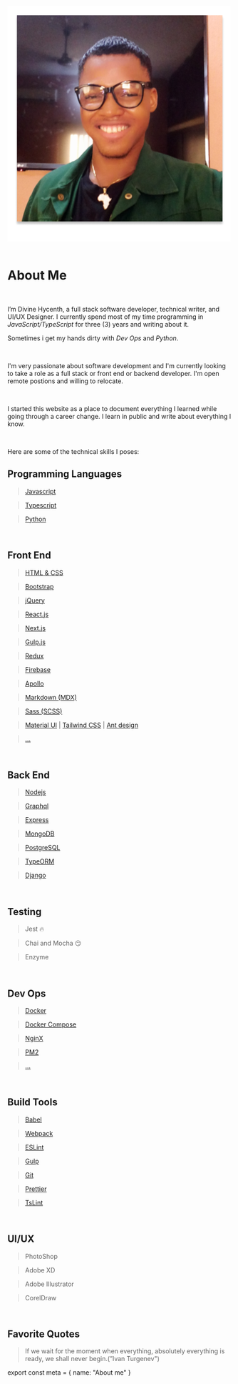 <div className="relative">
<img src="/images/avatar.png" alt="Divine Hycenth Portrait" className="absolute top-0 right-0 h-24 md:h-40 md:-mt-16 -mt-12 lg:h-48 lg:-mt-20 rounded-full p-2 border-2 border-blue-300"/>
</div>

<br/>

# About Me

<br/>

I’m Divine Hycenth, a full stack software developer, technical writer, and UI/UX Designer. I currently spend most of my time programming in _JavaScript/TypeScript_ for three (3) years and writing about it.

Sometimes i get my hands dirty with _Dev Ops_ and _Python_.

<br/>

I'm very passionate about software development and I'm currently looking to take a role as a full stack or front end or backend developer. I'm open remote postions and willing to relocate.

<br/>

I started this website as a place to document everything I learned while going through a career change. I learn in public and write about everything I know.

<br/>

Here are some of the technical skills I poses:

## Programming Languages

> [Javascript](https://developer.mozilla.org/en-US/docs/Web/javascript)

> [Typescript](https://www.typescriptlang.org/)

> [Python](https://www.python.org/)

<br/>

## Front End

> [HTML & CSS](https://www.w3.org/standards/webdesign/htmlcss)

> [Bootstrap](https://getbootstrap.com/)

> [jQuery](https://www.jquery.com)

> [React.js](https://reactjs.org)

> [Next.js](https://nextjs.org)

> [Gulp.js](https://gulpjs.com)

> [Redux](https://redux.js.org/)

> [Firebase](https://firebase.google.com)

> [Apollo](https://apollographql.com)

> [Markdown (MDX)](https://mdxjs.com/)

> [Sass (SCSS)](https://sass-lang.com/)

> [Material UI](https://material-ui.com) | [Tailwind CSS](https://tailwindcss.com) | [Ant design](https://ant.design)

> [...]()

<br/>

## Back End

> [Nodejs](https://nodejs.org)

> [Graphql](https://graphql.org)

> [Express](https://expressjs.com)

> [MongoDB](https://mongodb.com)

> [PostgreSQL](https://postgresql.org)

> [TypeORM](https://opencollective.com/typeorm)

> [Django](https://www.djangoproject.com/)

<br/>

## Testing

> Jest 🔥

> Chai and Mocha 😏

> Enzyme

<br/>

## Dev Ops

> [Docker](https://www.docker.com/)

> [Docker Compose](https://docs.docker.com/compose)

> [NginX](https://www.nginx.com)

> [PM2](https://pm2.keymetrics.io/)

> [...]()

<br/>

## Build Tools

> [Babel](https://babeljs.io/)

> [Webpack](https://webpack.js.org/)

> [ESLint](https://eslint.org/)

> [Gulp]()

> [Git](https://git-scm.com/)

> [Prettier]()

> [TsLint](https://palantir.github.io/tslint/)

<br/>

## UI/UX

> PhotoShop

> Adobe XD

> Adobe Illustrator

> CorelDraw

<br/>

## Favorite Quotes

> If we wait for the moment when everything, absolutely everything is ready, we shall never begin.(”Ivan Turgenev")

export const meta = {
name: "About me"
}
